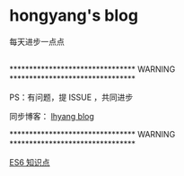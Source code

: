 # hongyang's blog
每天进步一点点

<br>
******************************** WARNING ********************************

PS：有问题，提 ISSUE ，共同进步

同步博客： <a href='https://hongyang515.github.io/'>lhyang blog</a>

******************************** WARNING ********************************

<a href='./es6/README.md'>ES6 知识点</s>